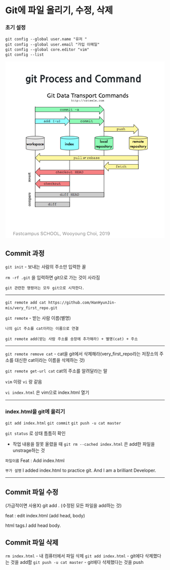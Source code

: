 # Git에 파일 올리기, 수정, 삭제

### 초기 설정
```
git config --global user.name "유저 "
git config --global user.email "가입 이메일"
git config --global core.editor "vim"
git config --list 
```
![Alt text](/images/git.png) 

## Commit 과정
`git init`  - 보내는 사람의 주소만 입력한 꼴


`rm -rf .git` 을 입력하면 git으로 가는 것이 사라짐


```
git 관련한 명령어는 모두 git으로 시작한다.
``` 
***

`git remote add cat https://github.com/HanHyunJin-mis/very_first_repo.git`

`git remote` - 받는 사람 이름(별명)

```
나의 git 주소를 cat이라는 이름으로 연결

git remote add(받는 사람 주소를 송장에 추가해라) + 별명(cat) + 주소
```

***
`git remote remove cat` - cat을 git에서 삭제해라(very_first_repo라는 저장소의 주소를 대신한 cat이라는 이름을 삭제하는 것)

`git remote get-url cat` cat의 주소를 알려달라는 말



`vim` 이랑 `vi` 랑 같음

`vi index.html` 은 vim으로 index.html 열기

***
### index.html을 git에 올리기

`git add index.html`
`git commit`
`git push -u cat master`

`git status` 로 상태 틈틈히 확인


- 작업 내용을 잘못 올렸을 때
`git rm --cached index.html` 은 add한 파일을 unstrage하는 것


`파일이름` Feat : Add index.html

`부가 설명`  I added index.html to practice git. And I am a brilliant Developer.


***
## Commit 파일 수정

(가급적이면 사용X)
git add . (수정된 모든 파일을 add하는 것)

feat : edit index.html (add head, body)

html tags.I add head body.

## Commit 파일 삭제
`rm index.html` - 내 컴퓨터에서 파일 삭제
`git add index.html` - git에다 삭제했다는 것을 add함
`git push -u cat master` - git에다 삭제했다는 것을 push
